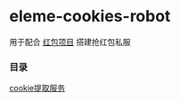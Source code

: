 # eleme-cookies-robot

用于配合 [红包项目](https://github.com/game-helper/hongbao) 搭建抢红包私服

### 目录

[cookie提取服务](/server)

